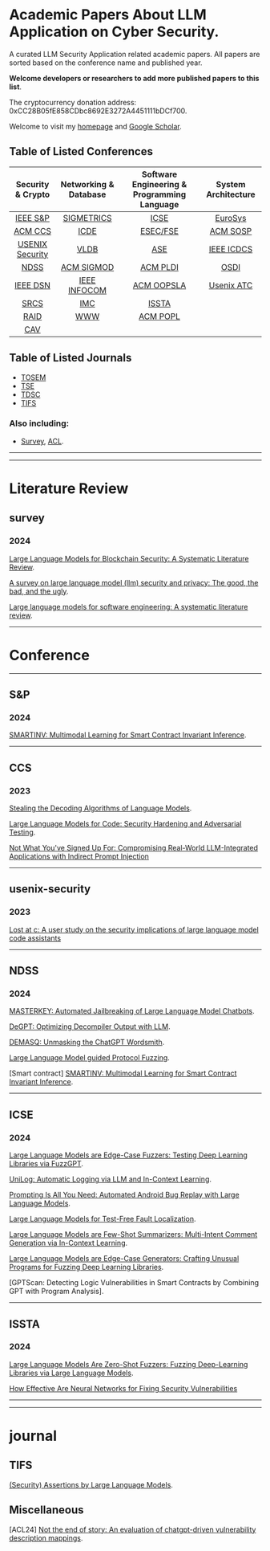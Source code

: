 # Academic Papers About LLM Application on Cyber Security.

A curated LLM Security Application related academic papers. All papers are sorted based on the conference name and published year.

**Welcome developers or researchers to add more published papers to this list**.

The cryptocurrency donation address: 0xCC28B05fE858CDbc8692E3272A4451111bDCf700.

Welcome to visit my [homepage](https://hzysvilla.github.io/) and [Google Scholar](https://scholar.google.com/citations?user=O_vixKoAAAAJ).

## Table of Listed Conferences
|     Security & Crypto               |               Networking & Database               | Software Engineering & Programming Language | System Architecture  |
| :---------------------------------: | :-----------------------------------------------: | :-----------------------------------------: | :------------------: |
|           [IEEE S&P](#sp)           |             [SIGMETRICS](#sigmetrics)             |                [ICSE](#icse)                |  [EuroSys](#others)  |
|           [ACM CCS](#ccs)           |                   [ICDE](#others)                 |            [ESEC/FSE](#esecfse)             |  [ACM SOSP](#sosp)   |
| [USENIX Security](#usenix-security) |                   [VLDB](#others)                 |                 [ASE](#ase)                 |  [IEEE ICDCS](#icdcs)|
|           [NDSS](#ndss)             |               [ACM SIGMOD](#others)               |              [ACM PLDI](#pldi)              |     [OSDI](#osdi)    |
|        [IEEE DSN](#dsn)             |             [IEEE INFOCOM](#infocom)              |            [ACM OOPSLA](#oopsla)            | [Usenix ATC](#others)|
|         [SRCS](#others)             |                   [IMC](#imc)                     |              [ISSTA](#issta)                |                      |
|          [RAID](#raid)              |                   [WWW](#www)                     |             [ACM POPL](#popl)               |                      |
|          [CAV](#cav)                |                                                   |                                             |                      |

## Table of Listed Journals
- [TOSEM](#tosem)
- [TSE](#tse)
- [TDSC](#tdsc)
- [TIFS](#tifs)

### Also including:
* [Survey](#Survey), [ACL](#miscellaneous).

---

-----

# Literature Review

## survey

### 2024

[Large Language Models for Blockchain Security: A Systematic Literature Review](https://eprint.iacr.org/2024/477.pdf).

[A survey on large language model (llm) security and privacy: The good, the bad, and the ugly]().

[Large language models for software engineering: A systematic literature review]().

-----

# Conference

-----

## S&P

### 2024

[SMARTINV: Multimodal Learning for Smart Contract Invariant Inference]().

---

## CCS

### 2023

[Stealing the Decoding Algorithms of Language Models]().

[Large Language Models for Code: Security Hardening and Adversarial Testing]().

[Not What You've Signed Up For: Compromising Real-World LLM-Integrated Applications with Indirect Prompt Injection]()

---

## usenix-security

### 2023

[Lost at c: A user study on the security implications of large language model code assistants]()

---

## NDSS

### 2024

[MASTERKEY: Automated Jailbreaking of Large Language Model Chatbots]().

[DeGPT: Optimizing Decompiler Output with LLM]().

[DEMASQ: Unmasking the ChatGPT Wordsmith]().

[Large Language Model guided Protocol Fuzzing](https://abhikrc.com/pdf/NDSS24.pdf).

[Smart contract] [SMARTINV: Multimodal Learning for Smart Contract Invariant Inference]().

---

## ICSE

### 2024

[Large Language Models are  Edge-Case Fuzzers: Testing Deep Learning Libraries via FuzzGPT]().

[UniLog: Automatic Logging via LLM and In-Context Learning]().

[Prompting Is All You Need: Automated Android Bug Replay with Large Language Models]().

[Large Language Models for Test-Free Fault Localization]().

[Large Language Models are Few-Shot Summarizers: Multi-Intent Comment Generation via In-Context Learning]().

[Large Language Models are Edge-Case Generators: Crafting Unusual Programs for Fuzzing Deep Learning Libraries]().

[GPTScan: Detecting Logic Vulnerabilities in Smart Contracts by Combining GPT with Program Analysis].

---

## ISSTA

### 2024

[Large Language Models Are Zero-Shot Fuzzers: Fuzzing Deep-Learning Libraries via Large Language Models]().

[How Effective Are Neural Networks for Fixing Security Vulnerabilities]()

---

-----

# journal

## TIFS

[(Security) Assertions by Large Language Models]().

## Miscellaneous

[ACL24] [Not the end of story: An evaluation of chatgpt-driven vulnerability description mappings]().

